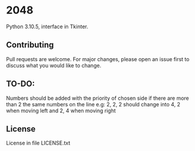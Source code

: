 # 2048 
Python 3.10.5, interface in Tkinter.


## Contributing
Pull requests are welcome. For major changes, please open an issue first
to discuss what you would like to change.


## TO-DO:
Numbers should be added with the priority of chosen side if there are more than 2 the same numbers on the line
e.g: 2, 2, 2 should change into 4, 2 when moving left and 2, 4  when moving right

## License
License in file LICENSE.txt